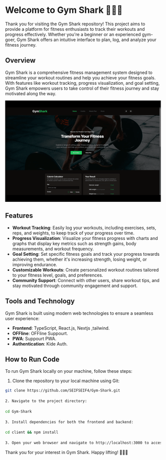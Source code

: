 # Welcome to Gym Shark 🏋️‍♂️🦈

Thank you for visiting the Gym Shark repository! This project aims to provide a platform for fitness enthusiasts to track their workouts and progress effectively. Whether you're a beginner or an experienced gym-goer, Gym Shark offers an intuitive interface to plan, log, and analyze your fitness journey.

## Overview

Gym Shark is a comprehensive fitness management system designed to streamline your workout routines and help you achieve your fitness goals. With features like workout tracking, progress visualization, and goal setting, Gym Shark empowers users to take control of their fitness journey and stay motivated along the way.

![Gym Shark Screenshot](https://raw.githubusercontent.com/SEIFSEIF4/Gym-Shark/master/public/screen.png)

## Features

- **Workout Tracking**: Easily log your workouts, including exercises, sets, reps, and weights, to keep track of your progress over time.
- **Progress Visualization**: Visualize your fitness progress with charts and graphs that display key metrics such as strength gains, body measurements, and workout frequency.
- **Goal Setting**: Set specific fitness goals and track your progress towards achieving them, whether it's increasing strength, losing weight, or improving endurance.
- **Customizable Workouts**: Create personalized workout routines tailored to your fitness level, goals, and preferences.
- **Community Support**: Connect with other users, share workout tips, and stay motivated through community engagement and support.

## Tools and Technology

Gym Shark is built using modern web technologies to ensure a seamless user experience:

- **Frontend**: TypeScript, React.js, Nextjs ,tailwind.
- **OFFline**: OFFline Suppourt.
- **PWA**: Suppourt PWA.
- **Authentication**: Kide Auth.

## How to Run Code

To run Gym Shark locally on your machine, follow these steps:

1. Clone the repository to your local machine using Git:

```bash
git clone https://github.com/SEIFSEIF4/Gym-Shark.git

2. Navigate to the project directory:

cd Gym-Shark

3. Install dependencies for both the frontend and backend:

cd client && npm install

3. Open your web browser and navigate to http://localhost:3000 to access Gym Shark.
```


Thank you for your interest in Gym Shark. Happy lifting! 🏋️‍♂️🦈
